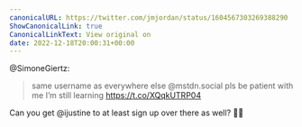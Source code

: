 ```yaml
---
canonicalURL: https://twitter.com/jmjordan/status/1604567303269388290
ShowCanonicalLink: true
CanonicalLinkText: View original on
date: 2022-12-18T20:00:31+00:00
---
```

@SimoneGiertz:

> same username as everywhere else @mstdn.social pls be patient with me I’m still learning https://t.co/XQqkUTRP04

Can you get @ijustine to at least sign up over there as well? 🤞🏻